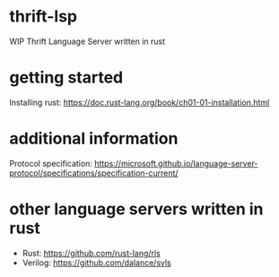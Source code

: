 # thrift-lsp
WIP Thrift Language Server written in rust

# getting started
Installing rust: https://doc.rust-lang.org/book/ch01-01-installation.html

# additional information
Protocol specification: https://microsoft.github.io/language-server-protocol/specifications/specification-current/

# other language servers written in rust
- Rust: https://github.com/rust-lang/rls
- Verilog: https://github.com/dalance/svls
